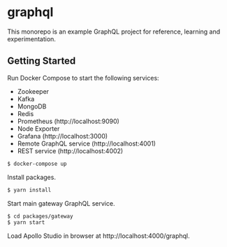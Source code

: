# graphql

This monorepo is an example GraphQL project for reference, learning and experimentation.

## Getting Started

Run Docker Compose to start the following services:
- Zookeeper
- Kafka
- MongoDB
- Redis
- Prometheus (http://localhost:9090)
- Node Exporter
- Grafana (http://localhost:3000)
- Remote GraphQL service (http://localhost:4001)
- REST service (http://localhost:4002)

```sh
$ docker-compose up
```

Install packages.

```sh
$ yarn install
```

Start main gateway GraphQL service.

```sh
$ cd packages/gateway
$ yarn start
```

Load Apollo Studio in browser at http://localhost:4000/graphql.
